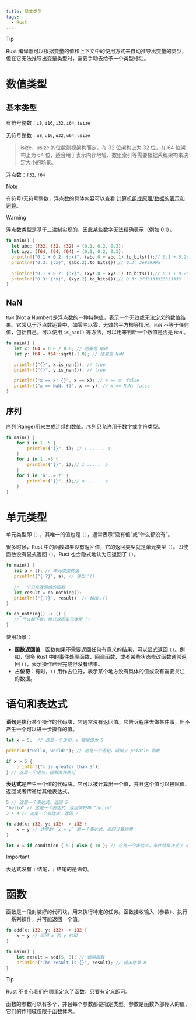 ```yaml
---
title: 基本类型
tags:
  - Rust
---
```


> [!tip]
>
> Rust 编译器可以根据变量的值和上下文中的使用方式来自动推导出变量的类型，但在它无法推导出变量类型时，需要手动去给予一个类型标注。

# 数值类型

## 基本类型

有符号整数：`i8`, `i16`, `i32`, `i64`, `isize`

无符号整数：`u8`, `u16`, `u32`, `u64`, `usize`

> isize、usize 的位数则视架构而定，在 32 位架构上为 32 位，在 64 位架构上为 64 位，适合用于表示内存地址、数组索引等需要根据系统架构来决定大小的场景。

浮点数：`f32`, `f64`

> [!note]
>
> 有符号/无符号整数，浮点数的具体内容可以查看 [计算机组成原理/数据的表示和运算](../../../计算机基础/408/计算机组成原理/2_数据的表示和运算.md)。

> [!warning]
>
> 浮点数类型是基于二进制实现的，因此某些数字无法精确表示（例如 0.1）。
>
> ```rust
> fn main() {
> 	let abc: (f32, f32, f32) = (0.1, 0.2, 0.3);
> 	let xyz: (f64, f64, f64) = (0.1, 0.2, 0.3);
> 	println!("0.1 + 0.2: {:x}", (abc.0 + abc.1).to_bits());// 0.1 + 0.2: 3e99999a
> 	println!("0.3: {:x}", (abc.2).to_bits());// 0.3: 3e99999a
> 	
>   println!("0.1 + 0.2: {:x}", (xyz.0 + xyz.1).to_bits());// 0.1 + 0.2: 3fd3333333333334
> 	println!("0.3: {:x}", (xyz.2).to_bits());// 0.3: 3fd3333333333333
> }
> ```

## NaN

`NaN` (Not a Number)是浮点数的一种特殊值，表示一个无效或无法定义的数值结果。它常见于浮点数运算中，如零除以零、无效的平方根等情况。`NaN` 不等于任何值，包括自己。可以使用 `is_nan()` 等方法，可以用来判断一个数值是否是 `NaN` 。

```rust
fn main() {
   let x: f64 = 0.0 / 0.0; // 结果是 NaN
   let y: f64 = f64::sqrt(-1.0); // 结果是 NaN

   println!("{}", x.is_nan()); // true
   println!("{}", y.is_nan()); // true

   println!("x == x: {}", x == x); // x == x: false
   println!("x == NaN: {}", x == y); // x == NaN: false
}
```

## 序列

序列(Range)用来生成连续的数值。序列只允许用于数字或字符类型。

```rust
fn main() {
    for i in 1..5 {
        println!("{}", i); // 1 ...... 4
    }
    for i in 1..=5 {
        println!("{}", i);// 1 ...... 5
    }
    for i in 'a'..='z' {
        println!("{}", i);// a ...... z
    }
}
```

# 单元类型

单元类型即 `()` ，其唯一的值也是 `()`，通常表示“没有值”或“什么都没有”。

很多时候，Rust 中的函数如果没有返回值，它的返回类型就是单元类型 `()`。即使函数没有显式返回 `()`，Rust 也会隐式地认为它返回了 `()`。

```rust
fn main() {
   let a = (); // 单元类型的值
   println!("{:?}", a); // 输出：()
   
   // 一个没有返回值的函数
   let result = do_nothing();
   println!("{:?}", result); // 输出：()
}

fn do_nothing() -> () {
   // 什么都不做，隐式返回单元类型 ()
}
```

使用场景：

- **函数返回值**：函数如果不需要返回任何有意义的结果，可以显式返回 `()`。例如，很多 Rust 中的事件处理函数、回调函数、或者某些状态修改函数通常返回 `()`，表示操作已经完成但没有结果。
- **占位符**：有时，`()` 用作占位符，表示某个地方没有具体的值或没有需要关注的数据。

# 语句和表达式

**语句**是执行某个操作的代码块，它通常没有返回值。它告诉程序去做某件事，但不产生一个可以进一步操作的值。

```rust
let x = 5;  // 这是一个语句，x 被赋值为 5

println!("Hello, world!"); // 这是一个语句，调用了 println 函数

if x > 5 {
    println!("x is greater than 5");
} // 这是一个语句，控制条件执行
```

**表达式**是产生一个值的代码块。它可以被计算出一个值，并且这个值可以被赋值、返回或者传递给其他表达式。

```rust
5 // 这是一个表达式，返回 5
"hello" // 这是一个表达式，返回字符串 "hello"
3 + 4 // 这是一个表达式，返回 7

fn add(x: i32, y: i32) -> i32 {
    x + y // 这里的 `x + y` 是一个表达式，返回计算结果
}

let x = if condition { 5 } else { 10 }; // 这是一个表达式，条件结果决定了 x 的值
```

> [!important]
>
> 表达式没有 `;` 结尾，`;` 结尾的是语句。

# 函数

函数是一段封装好的代码块，用来执行特定的任务。函数接收输入（参数）、执行一系列操作，并可能返回一个值。

```rust
fn add(x: i32, y: i32) -> i32 {
    x + y // 返回 x 和 y 的和
}

fn main() {
    let result = add(5, 3); // 调用函数
    println!("The result is {}", result); // 输出结果 8
}
```

> [!tip]
>
> Rust 不关心我们在哪里定义了函数，只要有定义即可。
>
> 函数的参数可以有多个，并且每个参数都要指定类型。参数是函数外部传入的值，它们的作用域仅限于函数体内。

